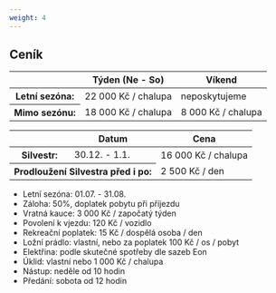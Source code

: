 ```yaml
---
weight: 4
---
```


## Ceník

<table class="table table-responsive-sm">
  <thead>
    <tr class="table-success">
      <th></th>
      <th>Týden (Ne - So)</th>
      <th>Víkend</th>
    </tr>
  </thead>
  <tbody>
    <tr>
      <th>Letní sezóna:</th>
      <td>22 000 Kč / chalupa</td>
      <td>neposkytujeme</td>
    </tr>
    <tr>
      <th>Mimo sezónu:</th>
      <td>18 000 Kč / chalupa</td>
      <td>8 000 Kč / chalupa</td>
    </tr>
  </tbody>
</table>

<table class="table table-responsive-sm">
  <theader>
    <tr class="table-success">
      <th></th>
      <th>Datum</th>
      <th>Cena</th>
    </tr>
  </theader>
  <tbody>
    <tr>
      <th>Silvestr:</th>
      <td>30.12. - 1.1.</td>
      <td>16 000 Kč / chalupa</td>
    </tr>
    <tr>
      <th colspan="2">Prodloužení Silvestra před i po:</th>
      <td>2 500 Kč / den</td>
    </tr>
  </tbody>
</table>

* Letní sezóna: 01.07. - 31.08.
* Záloha: 50%, doplatek pobytu při příjezdu
* Vratná kauce: 3 000 Kč / započatý týden
* Povolení k vjezdu: 120 Kč / vozidlo
* Rekreační poplatek: 15 Kč / dospělá osoba / den
* Ložní prádlo: vlastní, nebo za poplatek 100 Kč / os / pobyt
* Elektřina: podle skutečné spotřeby dle sazeb Eon
* Úklid: vlastní nebo 1 000 Kč / chalupa
* Nástup: neděle od 10 hodin
* Předání: sobota od 12 hodin
